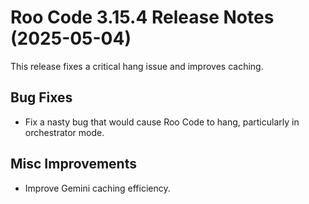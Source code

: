 # Roo Code 3.15.4 Release Notes (2025-05-04)

This release fixes a critical hang issue and improves caching.

## Bug Fixes

*   Fix a nasty bug that would cause Roo Code to hang, particularly in orchestrator mode.

## Misc Improvements

*   Improve Gemini caching efficiency.